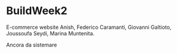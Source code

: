 # BuildWeek2
E-commerce website
Anish, Federico Caramanti, Giovanni Galtioto, Joussoufa Seydi, Marina Muntenita.

Ancora da sistemare
